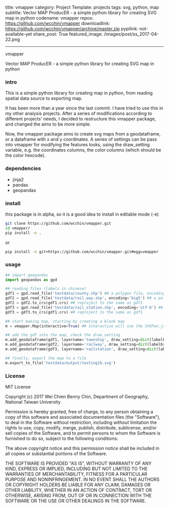 title: vmapper
category: Project
Template: projects
tags: svg, python, map
subtitle: Vector MAP ProducER - a simple python library for creating SVG map in python
codename: vmapper
repos: https://github.com/wcchin/vmapper
downloadlink: https://github.com/wcchin/vmapper/archive/master.zip
pypilink: not-available-yet
share_post: True
featured_image: /images/post/ss_2017-04-22.png

---
vmapper

Vector MAP ProducER - a simple python library for creating SVG map in python

### intro 
This is a simple python library for creating map in python, from reading spatial data source to exporting map.

It has been more than a year since the last commit. I have tried to use this in my other analysis projects. 
After a series of modifications according to different projects' needs, I decided to restructure this vmapper package, and changed the aims to be more simple.

Now, the vmapper package aims to create svg maps from a geodataframe, or a dataframe with x and y coordinates. 
A series of settings can be pass into vmapper for modifying the features looks, using the draw_setting variable, e.g. the coordinates columns, the color columns (which should be the color hexcode). 


### dependencies
- jinja2
- pandas
- geopandas

### install

this package is in alpha, so it is a good idea to install in editable mode (-e)
```sh
git clone https://github.com/wcchin/vmapper.git
cd vmapper/
pip install -e .

```

or 

```sh
pip install -e git+https://github.com/wcchin/vmapper.git#egg=vmapper

```

### usage

```python
## import geopandas
import geopandas as gpd

## reading files (labels in chinese)
gdf1 = gpd.read_file('testdata/county.shp') ## a polygon file, encoding is utf-8, projection Twd1997/TM2
gdf2 = gpd.read_file('testdata/rail_way.shp', encoding='big5') ## a polyline files, the encoding is big5, projection in wgs84
gdf2 = gdf2.to_crs(gdf1.crs) ## reproject to the same as gdf1
gdf3 = gpd.read_file('testdata/rail_station.shp', encoding='utf-8') ## a point file, encoding utf-8, projection wgs84
gdf3 = gdf3.to_crs(gdf1.crs) ## reproject to the same as gdf1

## start making map, starting by creating a blank map
m = vmapper.Map(interactive=True) ## interactive will use the SVGPan.js, which will be copy automatically

## add the gdf into the map, check the draw_setting
m.add_geodataframe(gdf1, layername='township', draw_setting=dict(labelby='countyname', idby='countyid'), hovercolor=(255,10,10),hoveropacity=0.9,hoverstroke="#FF0",hoverswidth=1, color=(20,20,250), opacity=0.6, strokecolor="#0F0", strokewidth=30, showlabel=True)
m.add_geodataframe(gdf2, layername='railway', draw_setting=dict(labelby='railcode', idby='railid'),strokecolor="#FF7",  hoverstroke="#0F0",hoverswidth=500, strokewidth=300, showlabel=True)
m.add_geodataframe(gdf3, layername='railstation', draw_setting=dict(labelby='landmarkna', idby='landmarkid'), radius=200, hovercolor=(255,255,10),hoveropacity=0.9,hoverstroke="#FFF",hoverswidth=50, color=(255,20,250), opacity=0.6, strokecolor="#000", strokewidth=10, showlabel=True)

## finally, export the map to a file
m.export_to_file('testdata/output/testing1b.svg')

```


### License

MIT License

Copyright (c) 2017 Wei Chien Benny Chin, Department of Geography, National Taiwan University

Permission is hereby granted, free of charge, to any person obtaining a copy
of this software and associated documentation files (the "Software"), to deal
in the Software without restriction, including without limitation the rights
to use, copy, modify, merge, publish, distribute, sublicense, and/or sell
copies of the Software, and to permit persons to whom the Software is
furnished to do so, subject to the following conditions:

The above copyright notice and this permission notice shall be included in all
copies or substantial portions of the Software.

THE SOFTWARE IS PROVIDED "AS IS", WITHOUT WARRANTY OF ANY KIND, EXPRESS OR
IMPLIED, INCLUDING BUT NOT LIMITED TO THE WARRANTIES OF MERCHANTABILITY,
FITNESS FOR A PARTICULAR PURPOSE AND NONINFRINGEMENT. IN NO EVENT SHALL THE
AUTHORS OR COPYRIGHT HOLDERS BE LIABLE FOR ANY CLAIM, DAMAGES OR OTHER
LIABILITY, WHETHER IN AN ACTION OF CONTRACT, TORT OR OTHERWISE, ARISING FROM,
OUT OF OR IN CONNECTION WITH THE SOFTWARE OR THE USE OR OTHER DEALINGS IN THE
SOFTWARE.
